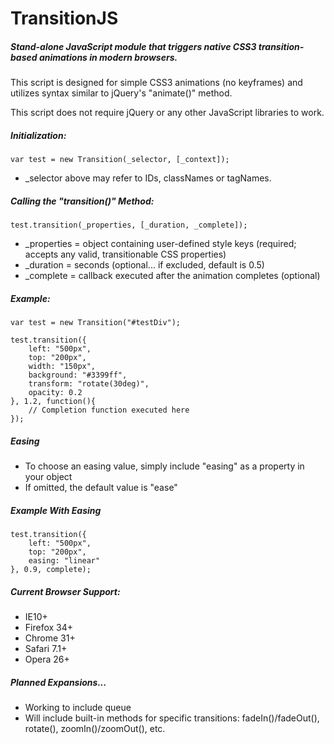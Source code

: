 # TransitionJS

##### Stand-alone JavaScript module that triggers native CSS3 transition-based animations in modern browsers.

This script is designed for simple CSS3 animations (no keyframes) and utilizes syntax similar to jQuery's "animate()" method.

This script does not require jQuery or any other JavaScript libraries to work.

##### Initialization:

```
var test = new Transition(_selector, [_context]);
```

* _selector above may refer to IDs, classNames or tagNames.

##### Calling the "transition()" Method:

```
test.transition(_properties, [_duration, _complete]);
```

* _properties = object containing user-defined style keys (required; accepts any valid, transitionable CSS properties)
* _duration = seconds (optional... if excluded, default is 0.5)
* _complete = callback executed after the animation completes (optional)

##### Example:

```
var test = new Transition("#testDiv");

test.transition({
	left: "500px",
	top: "200px",
	width: "150px",
	background: "#3399ff",
	transform: "rotate(30deg)",
	opacity: 0.2
}, 1.2, function(){
	// Completion function executed here
});
```

##### Easing

* To choose an easing value, simply include "easing" as a property in your object
* If omitted, the default value is "ease"

##### Example With Easing

```
test.transition({
	left: "500px",
	top: "200px",
	easing: "linear"
}, 0.9, complete);
```

##### Current Browser Support:

* IE10+
* Firefox 34+
* Chrome 31+
* Safari 7.1+
* Opera 26+

##### _Planned Expansions..._

* Working to include queue
* Will include built-in methods for specific transitions: fadeIn()/fadeOut(), rotate(), zoomIn()/zoomOut(), etc.